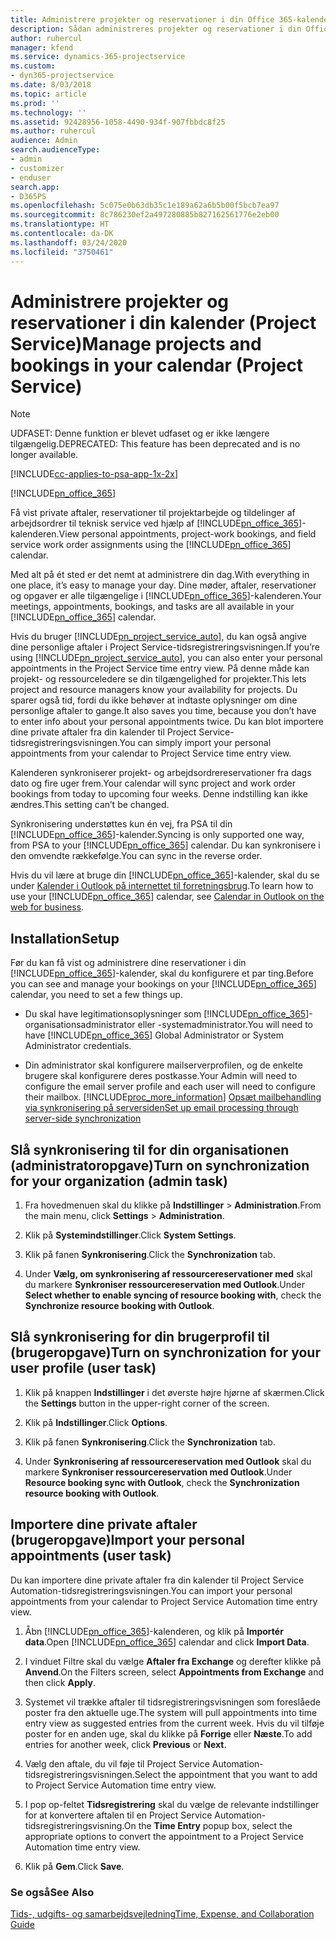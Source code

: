 ```yaml
---
title: Administrere projekter og reservationer i din Office 365-kalender
description: Sådan administreres projekter og reservationer i din Office 365-kalender
author: ruhercul
manager: kfend
ms.service: dynamics-365-projectservice
ms.custom:
- dyn365-projectservice
ms.date: 8/03/2018
ms.topic: article
ms.prod: ''
ms.technology: ''
ms.assetid: 92428956-1058-4490-934f-907fbbdc8f25
ms.author: ruhercul
audience: Admin
search.audienceType:
- admin
- customizer
- enduser
search.app:
- D365PS
ms.openlocfilehash: 5c075e0b63db35c1e189a62a6b5b00f5bcb7ea97
ms.sourcegitcommit: 8c786230ef2a497280885b827162561776e2eb00
ms.translationtype: HT
ms.contentlocale: da-DK
ms.lasthandoff: 03/24/2020
ms.locfileid: "3750461"
---
```

# <a name="manage-projects-and-bookings-in-your-calendar-project-service"></a><span data-ttu-id="1b959-103">Administrere projekter og reservationer i din kalender (Project Service)</span><span class="sxs-lookup"><span data-stu-id="1b959-103">Manage projects and bookings in your calendar (Project Service)</span></span>

> [!Note]
> <span data-ttu-id="1b959-104">UDFASET: Denne funktion er blevet udfaset og er ikke længere tilgængelig.</span><span class="sxs-lookup"><span data-stu-id="1b959-104">DEPRECATED: This feature has been deprecated and is no longer available.</span></span>

[!INCLUDE[cc-applies-to-psa-app-1x-2x](../includes/cc-applies-to-psa-app-1x-2x.md)]

[!INCLUDE[pn_office_365](../includes/pn-office-365.md)] 

<span data-ttu-id="1b959-105">Få vist private aftaler, reservationer til projektarbejde og tildelinger af arbejdsordrer til teknisk service ved hjælp af [!INCLUDE[pn_office_365](../includes/pn-office-365.md)]-kalenderen.</span><span class="sxs-lookup"><span data-stu-id="1b959-105">View personal appointments, project-work bookings, and field service work order assignments using the [!INCLUDE[pn_office_365](../includes/pn-office-365.md)] calendar.</span></span>  
  
 <span data-ttu-id="1b959-106">Med alt på ét sted er det nemt at administrere din dag.</span><span class="sxs-lookup"><span data-stu-id="1b959-106">With everything in one place, it’s easy to manage your day.</span></span> <span data-ttu-id="1b959-107">Dine møder, aftaler, reservationer og opgaver er alle tilgængelige i [!INCLUDE[pn_office_365](../includes/pn-office-365.md)]-kalenderen.</span><span class="sxs-lookup"><span data-stu-id="1b959-107">Your meetings, appointments, bookings, and tasks are all available in your [!INCLUDE[pn_office_365](../includes/pn-office-365.md)] calendar.</span></span>  
  
 <span data-ttu-id="1b959-108">Hvis du bruger [!INCLUDE[pn_project_service_auto](../includes/pn-project-service-auto.md)], du kan også angive dine personlige aftaler i Project Service-tidsregistreringsvisningen.</span><span class="sxs-lookup"><span data-stu-id="1b959-108">If you’re using [!INCLUDE[pn_project_service_auto](../includes/pn-project-service-auto.md)], you can also enter your personal appointments in the Project Service time entry view.</span></span> <span data-ttu-id="1b959-109">På denne måde kan projekt- og ressourceledere se din tilgængelighed for projekter.</span><span class="sxs-lookup"><span data-stu-id="1b959-109">This lets project and resource managers know your availability for projects.</span></span> <span data-ttu-id="1b959-110">Du sparer også tid, fordi du ikke behøver at indtaste oplysninger om dine personlige aftaler to gange.</span><span class="sxs-lookup"><span data-stu-id="1b959-110">It also saves you time, because you don’t have to enter info about your personal appointments twice.</span></span> <span data-ttu-id="1b959-111">Du kan blot importere dine private aftaler fra din kalender til Project Service-tidsregistreringsvisningen.</span><span class="sxs-lookup"><span data-stu-id="1b959-111">You can simply import your personal appointments from your calendar to Project Service time entry view.</span></span>  
  
 <span data-ttu-id="1b959-112">Kalenderen synkroniserer projekt- og arbejdsordrereservationer fra dags dato og fire uger frem.</span><span class="sxs-lookup"><span data-stu-id="1b959-112">Your calendar will sync project and work order bookings from today to upcoming four weeks.</span></span> <span data-ttu-id="1b959-113">Denne indstilling kan ikke ændres.</span><span class="sxs-lookup"><span data-stu-id="1b959-113">This setting can’t be changed.</span></span>  
  
 <span data-ttu-id="1b959-114">Synkronisering understøttes kun én vej, fra PSA til din [!INCLUDE[pn_office_365](../includes/pn-office-365.md)]-kalender.</span><span class="sxs-lookup"><span data-stu-id="1b959-114">Syncing is only supported one way, from PSA to your [!INCLUDE[pn_office_365](../includes/pn-office-365.md)] calendar.</span></span> <span data-ttu-id="1b959-115">Du kan synkronisere i den omvendte rækkefølge.</span><span class="sxs-lookup"><span data-stu-id="1b959-115">You can sync in the reverse order.</span></span> 
  
 <span data-ttu-id="1b959-116">Hvis du vil lære at bruge din [!INCLUDE[pn_office_365](../includes/pn-office-365.md)]-kalender, skal du se under [Kalender i Outlook på internettet til forretningsbrug](https://support.office.com/article/Calendar-in-Outlook-on-the-web-for-business-5219c457-d1fe-4c2f-9032-1a816b88e936).</span><span class="sxs-lookup"><span data-stu-id="1b959-116">To learn how to use your [!INCLUDE[pn_office_365](../includes/pn-office-365.md)] calendar, see [Calendar in Outlook on the web for business](https://support.office.com/article/Calendar-in-Outlook-on-the-web-for-business-5219c457-d1fe-4c2f-9032-1a816b88e936).</span></span>  
  
## <a name="setup"></a><span data-ttu-id="1b959-117">Installation</span><span class="sxs-lookup"><span data-stu-id="1b959-117">Setup</span></span>  
 <span data-ttu-id="1b959-118">Før du kan få vist og administrere dine reservationer i din [!INCLUDE[pn_office_365](../includes/pn-office-365.md)]-kalender, skal du konfigurere et par ting.</span><span class="sxs-lookup"><span data-stu-id="1b959-118">Before you can see and manage your bookings on your [!INCLUDE[pn_office_365](../includes/pn-office-365.md)] calendar, you need to set a few things up.</span></span>  
  
- <span data-ttu-id="1b959-119">Du skal have legitimationsoplysninger som [!INCLUDE[pn_office_365](../includes/pn-office-365.md)]-organisationsadministrator eller -systemadministrator.</span><span class="sxs-lookup"><span data-stu-id="1b959-119">You will need to have [!INCLUDE[pn_office_365](../includes/pn-office-365.md)] Global Administrator or System Administrator credentials.</span></span>  
  
- <span data-ttu-id="1b959-120">Din administrator skal konfigurere mailserverprofilen, og de enkelte brugere skal konfigurere deres postkasse.</span><span class="sxs-lookup"><span data-stu-id="1b959-120">Your Admin will need to configure the email server profile and each user will need to configure their mailbox.</span></span> [!INCLUDE[proc_more_information](../includes/proc-more-information.md)] <span data-ttu-id="1b959-121">[Opsæt mailbehandling via synkronisering på serversiden](../admin/set-up-server-side-synchronization-of-email-appointments-contacts-and-tasks.md)</span><span class="sxs-lookup"><span data-stu-id="1b959-121">[Set up email processing through server-side synchronization](../admin/set-up-server-side-synchronization-of-email-appointments-contacts-and-tasks.md)</span></span>  
  
## <a name="turn-on-synchronization-for-your-organization-admin-task"></a><span data-ttu-id="1b959-122">Slå synkronisering til for din organisationen (administratoropgave)</span><span class="sxs-lookup"><span data-stu-id="1b959-122">Turn on synchronization for your organization (admin task)</span></span>  
  
1.  <span data-ttu-id="1b959-123">Fra hovedmenuen skal du klikke på **Indstillinger** > **Administration**.</span><span class="sxs-lookup"><span data-stu-id="1b959-123">From the main menu, click **Settings** > **Administration**.</span></span>  
  
2.  <span data-ttu-id="1b959-124">Klik på **Systemindstillinger**.</span><span class="sxs-lookup"><span data-stu-id="1b959-124">Click **System Settings**.</span></span>  
  
3.  <span data-ttu-id="1b959-125">Klik på fanen **Synkronisering**.</span><span class="sxs-lookup"><span data-stu-id="1b959-125">Click the **Synchronization** tab.</span></span>  
  
4.  <span data-ttu-id="1b959-126">Under **Vælg, om synkronisering af ressourcereservationer med** skal du markere **Synkroniser ressourcereservation med Outlook**.</span><span class="sxs-lookup"><span data-stu-id="1b959-126">Under **Select whether to enable syncing of resource booking with**, check the **Synchronize resource booking with Outlook**.</span></span>  
  
## <a name="turn-on-synchronization-for-your-user-profile-user-task"></a><span data-ttu-id="1b959-127">Slå synkronisering for din brugerprofil til (brugeropgave)</span><span class="sxs-lookup"><span data-stu-id="1b959-127">Turn on synchronization for your user profile (user task)</span></span>  
  
1.  <span data-ttu-id="1b959-128">Klik på knappen **Indstillinger** i det øverste højre hjørne af skærmen.</span><span class="sxs-lookup"><span data-stu-id="1b959-128">Click the **Settings** button in the upper-right corner of the screen.</span></span>  
  
2.  <span data-ttu-id="1b959-129">Klik på **Indstillinger**.</span><span class="sxs-lookup"><span data-stu-id="1b959-129">Click **Options**.</span></span>  
  
3.  <span data-ttu-id="1b959-130">Klik på fanen **Synkronisering**.</span><span class="sxs-lookup"><span data-stu-id="1b959-130">Click the **Synchronization** tab.</span></span>  
  
4.  <span data-ttu-id="1b959-131">Under **Synkronisering af ressourcereservation med Outlook** skal du markere **Synkroniser ressourcereservation med Outlook**.</span><span class="sxs-lookup"><span data-stu-id="1b959-131">Under **Resource booking sync with Outlook**, check the **Synchronization resource booking with Outlook**.</span></span>  
  
## <a name="import-your-personal-appointments-user-task"></a><span data-ttu-id="1b959-132">Importere dine private aftaler (brugeropgave)</span><span class="sxs-lookup"><span data-stu-id="1b959-132">Import your personal appointments (user task)</span></span>  
 <span data-ttu-id="1b959-133">Du kan importere dine private aftaler fra din kalender til Project Service Automation-tidsregistreringsvisningen.</span><span class="sxs-lookup"><span data-stu-id="1b959-133">You can import your personal appointments from your calendar to Project Service Automation time entry view.</span></span>  
  
1. <span data-ttu-id="1b959-134">Åbn [!INCLUDE[pn_office_365](../includes/pn-office-365.md)]-kalenderen, og klik på **Importér data**.</span><span class="sxs-lookup"><span data-stu-id="1b959-134">Open [!INCLUDE[pn_office_365](../includes/pn-office-365.md)] calendar and click **Import Data**.</span></span>  
  
2. <span data-ttu-id="1b959-135">I vinduet Filtre skal du vælge **Aftaler fra Exchange** og derefter klikke på **Anvend**.</span><span class="sxs-lookup"><span data-stu-id="1b959-135">On the Filters screen, select **Appointments from Exchange** and then click **Apply**.</span></span>  
  
3. <span data-ttu-id="1b959-136">Systemet vil trække aftaler til tidsregistreringsvisningen som foreslåede poster fra den aktuelle uge.</span><span class="sxs-lookup"><span data-stu-id="1b959-136">The system will pull appointments into time entry view as suggested entries from the current week.</span></span> <span data-ttu-id="1b959-137">Hvis du vil tilføje poster for en anden uge, skal du klikke på **Forrige** eller **Næste**.</span><span class="sxs-lookup"><span data-stu-id="1b959-137">To add entries for another week, click **Previous** or **Next**.</span></span>  
  
4. <span data-ttu-id="1b959-138">Vælg den aftale, du vil føje til Project Service Automation-tidsregistreringsvisningen.</span><span class="sxs-lookup"><span data-stu-id="1b959-138">Select the appointment that you want to add to Project Service Automation time entry view.</span></span>  
  
5. <span data-ttu-id="1b959-139">I pop op-feltet **Tidsregistrering** skal du vælge de relevante indstillinger for at konvertere aftalen til en Project Service Automation-tidsregistreringsvisning.</span><span class="sxs-lookup"><span data-stu-id="1b959-139">On the **Time Entry** popup box, select the appropriate options to convert the appointment to a Project Service Automation time entry view.</span></span>  
  
6. <span data-ttu-id="1b959-140">Klik på **Gem**.</span><span class="sxs-lookup"><span data-stu-id="1b959-140">Click **Save**.</span></span>  
  
### <a name="see-also"></a><span data-ttu-id="1b959-141">Se også</span><span class="sxs-lookup"><span data-stu-id="1b959-141">See Also</span></span>  
 [<span data-ttu-id="1b959-142">Tids-, udgifts- og samarbejdsvejledning</span><span class="sxs-lookup"><span data-stu-id="1b959-142">Time, Expense, and Collaboration Guide</span></span>](../project-service/time-expense-collaboration-guide.md)
